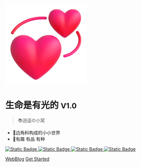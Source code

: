 [comment]: <> (![logo]&#40;static/icon/icon.svg&#41;)
![logo](static/logo/Revolving%20Hearts.png)

# 生命是有光的 <small>V1.0</small>

> 📚逍遥の小窝

- 📖边角料构成的小小世界
- 🎄有趣 有品 有种


<a href="https://docsify.js.org/#/zh-cn/" target="_blank">
<img alt="Static Badge" src="https://img.shields.io/badge/docsify-V4.13-brightgreen">
</a>
<a href="https://blog.csdn.net/Augenstern_QXL" target="_blank">
<img alt="Static Badge" src="https://img.shields.io/badge/CSDN-%E7%94%9F%E5%91%BD%E6%98%AF%E6%9C%89%E5%85%89%E7%9A%84-8A2BE2">
</a>
<a href="https://gitee.com/Augenstern-creator" target="_blank">
<img alt="Static Badge" src="https://img.shields.io/badge/Gitee-%E9%80%8D%E9%81%A5%E7%9A%84%E4%BA%BA%E5%84%BF-blue">
</a>
<a href="https://github.com/Augenstern-creator" target="_blank">
<img alt="Static Badge" src="https://img.shields.io/badge/GitHub-Augenstern%20creator-pink">
</a>






[WebBlog](https://blog.csdn.net/Augenstern_QXL)
[Get Started](/README.md)




